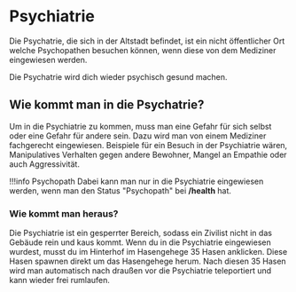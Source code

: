 # Psychiatrie

Die Psychatrie, die sich in der Altstadt befindet, ist ein nicht öffentlicher Ort welche Psychopathen besuchen können, wenn diese von dem Mediziner eingewiesen werden.

Die Psychatrie wird dich wieder psychisch gesund machen.

## Wie kommt man in die Psychatrie?
Um in die Psychiatrie zu kommen, muss man eine Gefahr für sich selbst oder eine Gefahr für andere sein. Dazu wird man von einem Mediziner fachgerecht eingewiesen.
Beispiele für ein Besuch in der Psychiatrie wären, Manipulatives Verhalten gegen andere Bewohner, Mangel an Empathie oder auch Aggressivität. 


!!!info Psychopath
   Dabei kann man nur in die Psychiatrie eingewiesen werden, wenn man den Status "Psychopath" bei **/health** hat.

### Wie kommt man heraus?
Die Psychiatrie ist ein gesperrter Bereich, sodass ein Zivilist nicht in das Gebäude rein und kaus kommt. Wenn du in die Psychiatrie eingewiesen wurdest, musst du im Hinterhof im Hasengehege 35 Hasen anklicken. Diese Hasen spawnen direkt um das Hasengehege herum. Nach diesen 35 Hasen wird man automatisch nach draußen vor die Psychiatrie teleportiert und kann wieder frei rumlaufen.
